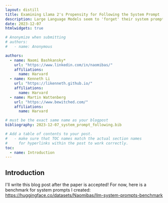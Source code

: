 ```yaml
---
layout: distill
title: Examining Llama 2's Propensity for Following the System Prompt
description: Large Language Models seem to 'forget' their system prompt over the course of a long conversation. Can we measure this effect?
date: 2023-12-07
htmlwidgets: true

# Anonymize when submitting
# authors:
#   - name: Anonymous

authors:
  - name: Naomi Bashkansky*
    url: "https://www.linkedin.com/in/naomibas/"
    affiliations:
      name: Harvard
  - name: Kenneth Li
    url: "https://likenneth.github.io/"
    affiliations:
      name: Harvard
  - name: Martin Wattenberg
    url: "https://www.bewitched.com/"
    affiliations:
      name: Harvard

# must be the exact same name as your blogpost
bibliography: 2023-12-07_system_prompt_following.bib  

# Add a table of contents to your post.
#   - make sure that TOC names match the actual section names
#     for hyperlinks within the post to work correctly.
toc:
  - name: Introduction
---
```


## Introduction

I'll write this blog post after the paper is accepted! For now, here is a benchmark for system prompts I created: https://huggingface.co/datasets/Naomibas/llm-system-prompts-benchmark